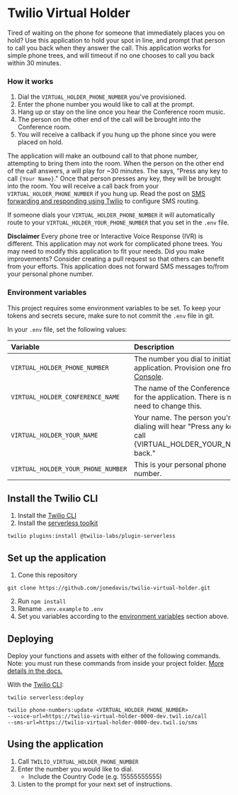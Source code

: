 # Twilio Virtual Holder

Tired of waiting on the phone for someone that immediately places you on hold? Use this application to hold your spot in line, and prompt that person to call you back when they answer the call. This application works for simple phone trees, and will timeout if no one chooses to call you back within 30 minutes.

### How it works

1. Dial the `VIRTUAL_HOLDER_PHONE_NUMBER` you've provisioned.
2. Enter the phone number you would like to call at the prompt.
3. Hang up or stay on the line once you hear the Conference room music.
4. The person on the other end of the call will be brought into the Conference room.
5. You will receive a callback if you hung up the phone since you were placed on hold.

The application will make an outbound call to that phone number, attempting to bring them into the <Conference> room. When the person on the other end of the call answers, a <Gather> will play for ~30 minutes. The <Gather> says, "Press any key to call `{Your Name}`." Once that person presses any key, they will be brought into the <Conference> room. You will receive a call back from your `VIRTUAL_HOLDER_PHONE_NUMBER` if you hung up. Read the post on [SMS forwarding and responding using Twilio](https://www.twilio.com/blog/sms-forwarding-and-responding-using-twilio-and-javascript) to configure SMS routing.
  
If someone dials your `VIRTUAL_HOLDER_PHONE_NUMBER` it will automatically route to your `VIRTUAL_HOLDER_YOUR_PHONE_NUMBER` that you set in the `.env` file.

**Disclaimer**
Every phone tree or Interactive Voice Response (IVR) is different. This application may not work for complicated phone trees. You may need to modify this application to fit your needs. Did you make improvements? Consider creating a pull request so that others can benefit from your efforts. This application does not forward SMS messages to/from your personal phone number. 

### Environment variables

This project requires some environment variables to be set. To keep your tokens and secrets secure, make sure to not commit the `.env` file in git.

In your `.env` file, set the following values:

| Variable                           | Description                                                                                                                         | Required |
| :--------------------------------- | :---------------------------------------------------------------------------------------------------------------------------------- | :------- |
| `VIRTUAL_HOLDER_PHONE_NUMBER`      | The number you dial to initiate the application. Provision one from [Console](https://www.twilio.com/console/phone-numbers/search). | Yes      |
| `VIRTUAL_HOLDER_CONFERENCE_NAME`   | The name of the Conference room for the application. There is no need to change this.                                               | Yes      |
| `VIRTUAL_HOLDER_YOUR_NAME`         | Your name. The person you're dialing will hear "Press any key to call {VIRTUAL_HOLDER_YOUR_NAME} back."                             | Yes      |
| `VIRTUAL_HOLDER_YOUR_PHONE_NUMBER` | This is your personal phone number.                                                                                                 | Yes      |

## Install the Twilio CLI

1. Install the [Twilio CLI](https://www.twilio.com/docs/twilio-cli/quickstart#install-twilio-cli)
2. Install the [serverless toolkit](https://www.twilio.com/docs/labs/serverless-toolkit/getting-started)

```shell
twilio plugins:install @twilio-labs/plugin-serverless
```

## Set up the application
1. Cone this repository
```shell
git clone https://github.com/jonedavis/twilio-virtual-holder.git
```
2. Run ```npm install```
3. Rename ```.env.example``` to ```.env```
4. Set you variables according to the [environment variables](#environment-variables) section above.

## Deploying

Deploy your functions and assets with either of the following commands. Note: you must run these commands from inside your project folder. [More details in the docs.](https://www.twilio.com/docs/labs/serverless-toolkit)

With the [Twilio CLI](https://www.twilio.com/docs/twilio-cli/quickstart):

```shell
twilio serverless:deploy
```

```shell
twilio phone-numbers:update <VIRTUAL_HOLDER_PHONE_NUMBER> 
--voice-url=https://twilio-virtual-holder-0000-dev.twil.io/call
--sms-url=https://twilio-virtual-holder-0000-dev.twil.io/sms
```

## Using the application
1. Call ```TWILIO_VIRTUAL_HOLDER_PHONE_NUMBER``` 
2. Enter the number you would like to dial.
   * Include the Country Code (e.g. 15555555555)
3. Listen to the prompt for your next set of instructions.
